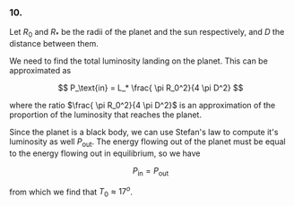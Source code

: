 
### 10.

Let $R_0$ and $R_*$ be the radii of the planet and the sun respectively, and $D$ the distance between them.

We need to find the total luminosity landing on the planet. This can be approximated as

$$
P_\text{in} = L_* \frac{ \pi R_0^2}{4 \pi D^2}
$$

where the ratio $\frac{ \pi R_0^2}{4 \pi D^2}$ is an approximation of the proportion of the luminosity that reaches the planet.

Since the planet is a black body, we can use Stefan's law to compute it's luminosity as well $P_\text{out}$. The energy flowing out of the planet must be equal to the energy flowing out in equilibrium, so we have

$$
P_\text{in} = P_\text{out}
$$

from which we find that $T_0 \approx 17^o$.

<!--stackedit_data:
eyJoaXN0b3J5IjpbLTEyODQ1NjM5NzEsLTE0ODQ3MDk3MDVdfQ
==
-->